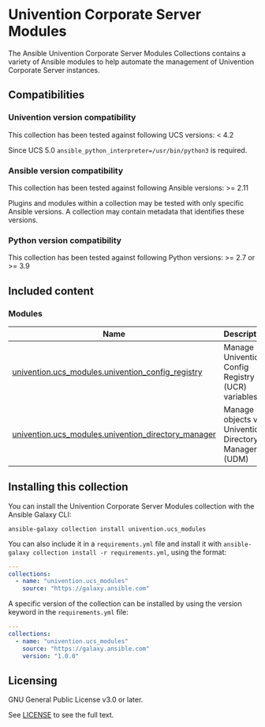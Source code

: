 # Univention Corporate Server Modules

The Ansible Univention Corporate Server Modules Collections contains a variety of Ansible modules to help automate the
management of Univention Corporate Server instances.

## Compatibilities

### Univention version compatibility

This collection has been tested against following UCS versions: < 4.2

Since UCS 5.0 `ansible_python_interpreter=/usr/bin/python3` is required.

### Ansible version compatibility

This collection has been tested against following Ansible versions: >= 2.11

Plugins and modules within a collection may be tested with only specific Ansible versions. A collection may contain
metadata that identifies these versions.

### Python version compatibility

This collection has been tested against following Python versions: >= 2.7 or >= 3.9

## Included content

### Modules
Name | Description
--- | ---
[univention.ucs_modules.univention_config_registry](./docs/univention_config_registry.md)|Manage Univention Config Registry (UCR) variables
[univention.ucs_modules.univention_directory_manager](./docs/univention_directory_manager.md)|Manage objects via Univention Directory Manager (UDM)

## Installing this collection

You can install the Univention Corporate Server Modules collection with the Ansible Galaxy CLI:

```shell
ansible-galaxy collection install univention.ucs_modules
```

You can also include it in a `requirements.yml` file and install it with `ansible-galaxy collection install -r requirements.yml`, using the format:

```yaml
---
collections:
  - name: "univention.ucs_modules"
    source: "https://galaxy.ansible.com"
```

A specific version of the collection can be installed by using the version keyword in the `requirements.yml` file:

```yaml
---
collections:
  - name: "univention.ucs_modules"
    source: "https://galaxy.ansible.com"
    version: "1.0.0"
```

## Licensing

GNU General Public License v3.0 or later.

See [LICENSE](https://www.gnu.org/licenses/gpl-3.0.txt) to see the full text.
